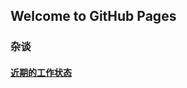 ## Welcome to GitHub Pages

### 杂谈

#### [近期的工作状态](https://guides.github.com/features/mastering-markdown/)
